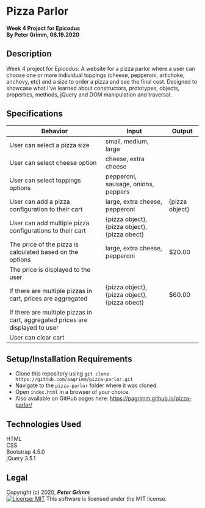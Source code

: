 # Pizza Parlor
**Week 4 Project for Epicodus**  
**By Peter Grimm, 06.19.2020**

## Description

Week 4 project for Epicodus: A website for a pizza parlor where a user can choose one or more individual toppings (cheese, pepperoni, artichoke, anchovy, etc) and a size to order a pizza and see the final cost. Designed to showcase what I've learned about constructors, prototypes, objects, properties, methods, jQuery and DOM manipulation and traversal.

## Specifications
| Behavior                                                                      | Input                                         | Output         |
|-------------------------------------------------------------------------------|-----------------------------------------------|----------------|
| User can select a pizza size                                                  | small, medium, large                          |                |
| User can select cheese option                                                 | cheese, extra cheese                          |                |
| User can select toppings options                                              | pepperoni, sausage, onions, peppers           |                |
| User can add a pizza configuration to their cart                              | large, extra cheese, pepperoni                | {pizza object} |
| User can add multiple pizza configurations to their cart                      | {pizza object}, {pizza object}, {pizza obect} |                |
| The price of the pizza is calculated based on the options                     | large, extra cheese, pepperoni                |         $20.00 |
| The price is displayed to the user                                            |                                               |                |
| If there are multiple pizzas in cart, prices are aggregated                   | {pizza object}, {pizza object}, {pizza obect} |         $60.00 |
| If there are multiple pizzas in cart, aggregated prices are displayed to user |                                               |                |
| User can clear cart                                                           |                                               |                |

## Setup/Installation Requirements

* Clone this repository using `git clone https://github.com/pagrimm/pizza-parlor.git`
* Navigate to the `pizza-parlor` folder where it was cloned.
* Open `index.html` in a browser of your choice.
* Also available on GitHub pages here: https://pagrimm.github.io/pizza-parlor/

## Technologies Used

HTML  
CSS  
Bootstrap 4.5.0  
jQuery 3.5.1

## Legal

Copyright (c) 2020, **_Peter Grimm_**  
[![License: MIT](https://img.shields.io/badge/License-MIT-yellow.svg)](https://opensource.org/licenses/MIT) This software is licensed under the MIT license.